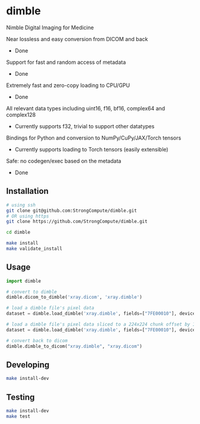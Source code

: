 # dimble

Nimble Digital Imaging for Medicine

Near lossless and easy conversion from DICOM and back
- Done

Support for fast and random access of metadata
- Done

Extremely fast and zero-copy loading to CPU/GPU
- Done

All relevant data types including uint16, f16, bf16, complex64 and complex128
- Currently supports f32, trivial to support other datatypes

Bindings for Python and conversion to NumPy/CuPy/JAX/Torch tensors
- Currently supports loading to Torch tensors (easily extensible)

Safe: no codegen/exec based on the metadata
- Done


## Installation

```sh
# using ssh
git clone git@github.com:StrongCompute/dimble.git
# OR using https
git clone https://github.com/StrongCompute/dimble.git

cd dimble

make install
make validate_install
```


## Usage

```python
import dimble

# convert to dimble
dimble.dicom_to_dimble('xray.dicom', 'xray.dimble')

# load a dimble file's pixel data
dataset = dimble.load_dimble('xray.dimble', fields=["7FE00010"], device="cpu")

# load a dimble file's pixel data sliced to a 224x224 chunk offset by 100 in each dimension
dataset = dimble.load_dimble('xray.dimble', fields=["7FE00010"], device="cpu", slices=[slice(100:100+224), slice(100:100+224)])

# convert back to dicom
dimble.dimble_to_dicom("xray.dimble", "xray.dicom")
```


## Developing

```sh
make install-dev
```


## Testing

```sh
make install-dev
make test
```
